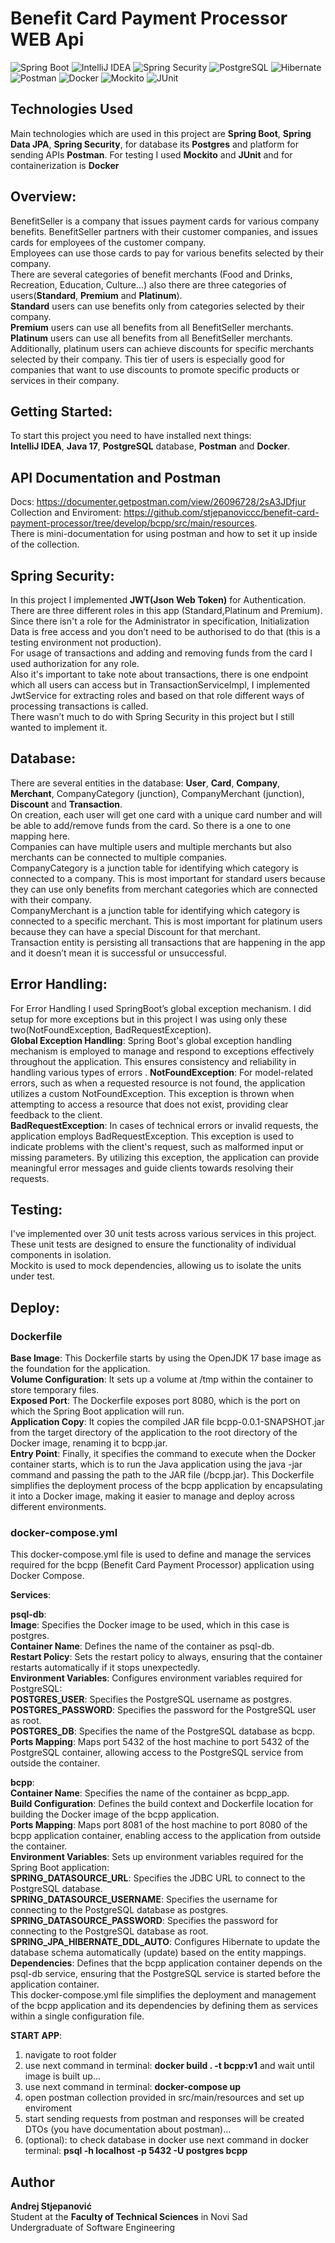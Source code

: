 # Benefit Card Payment Processor WEB Api
![Spring Boot](https://img.shields.io/badge/Spring%20Boot-black?logo=springboot)
![IntelliJ IDEA](https://img.shields.io/badge/IntelliJ%20IDEA-black?logo=intellijidea)
![Spring Security](https://img.shields.io/badge/Spring%20Security-black?logo=springsecurity)
![PostgreSQL](https://img.shields.io/badge/PostgreSQL-blue?logo=postgresql&logoColor=white)
![Hibernate](https://img.shields.io/badge/Hibernate-red?logo=hibernate&logoColor=black)
![Postman](https://img.shields.io/badge/Postman-orange?logo=postman&logoColor=black)
![Docker](https://img.shields.io/badge/Docker-blue?logo=docker&logoColor=white)
![Mockito](https://img.shields.io/badge/Mockito-yellow?logo=mockito&logoColor=black)
![JUnit](https://img.shields.io/badge/JUnit-brightgreen?logo=junit&logoColor=black)

## Technologies Used
Main technologies which are used in this project are **Spring Boot**, **Spring Data JPA**, **Spring Security**, for database its **Postgres** and platform for sending APIs **Postman**. For testing I used **Mockito** and **JUnit** and for containerization is **Docker**

## Overview:  
BenefitSeller is a company that issues payment cards for various company benefits. BenefitSeller partners with their customer companies, and issues cards for employees of the customer company.  
Employees can use those cards to pay for various benefits selected by their company.  
There are several categories of benefit merchants (Food and Drinks, Recreation, Education, Culture…) also there are three categories of users(**Standard**, **Premium** and **Platinum**).  
**Standard** users can use benefits only from categories selected by their company.  
**Premium** users can use all benefits from all BenefitSeller merchants.  
**Platinum** users can use all benefits from all BenefitSeller merchants. Additionally, platinum users can achieve discounts for specific merchants selected by their company. This tier of users is especially good for companies that want to use discounts to promote specific products or services in their company.

## Getting Started:  
To start this project you need to have installed next things:  
**IntelliJ IDEA**, **Java 17**, **PostgreSQL** database, **Postman** and **Docker**.

## API Documentation and Postman  
Docs: https://documenter.getpostman.com/view/26096728/2sA3JDfjur  
Collection and Enviroment: https://github.com/stjepanoviccc/benefit-card-payment-processor/tree/develop/bcpp/src/main/resources.   
There is mini-documentation for using postman and how to set it up inside of the collection.  

## Spring Security:  

In this project I implemented **JWT(Json Web Token)** for Authentication.  
There are three different roles in this app (Standard,Platinum and Premium). Since there isn't a role for the Administrator in specification, Initialization Data is free access and you don’t need to be authorised to do that (this is a testing environment not production).   
For usage of transactions and adding and removing funds from the card I used authorization for any role.  
Also it's important to take note about transactions, there is one endpoint which all users can access but in TransactionServiceImpl, I implemented JwtService for extracting roles and based on that role different ways of processing transactions is called.  
There wasn’t much to do with Spring Security in this project but I still wanted to implement it.  

## Database:  

There are several entities in the database: **User**, **Card**, **Company**, **Merchant**, CompanyCategory (junction), CompanyMerchant (junction), **Discount** and **Transaction**.  
On creation, each user will get one card with a unique card number and will be able to add/remove funds from the card. So there is a one to one mapping here.  
Companies can have multiple users and multiple merchants but also merchants can be connected to multiple companies.   
CompanyCategory is a junction table for identifying which category is connected to a company. This is most important for standard users because they can use only benefits from merchant categories which are connected with their company.  
CompanyMerchant is a junction table for identifying which category is connected to a specific merchant. This is most important for platinum users because they can have a special Discount for that merchant.  
Transaction entity is persisting all transactions that are happening in the app and it doesn’t mean it is successful or unsuccessful.  

## Error Handling:  

For Error Handling I used SpringBoot’s global exception mechanism. I did setup for more exceptions but in this project I was using only these two(NotFoundException, BadRequestException).  
**Global Exception Handling**: Spring Boot's global exception handling mechanism is employed to manage and respond to exceptions effectively throughout the application. This ensures consistency and reliability in handling various types of errors  .
**NotFoundException**: For model-related errors, such as when a requested resource is not found, the application utilizes a custom NotFoundException. This exception is thrown when attempting to access a resource that does not exist, providing clear feedback to the client.  
**BadRequestException**: In cases of technical errors or invalid requests, the application employs BadRequestException. This exception is used to indicate problems with the client's request, such as malformed input or missing parameters. By utilizing this exception, the application can provide meaningful error messages and guide clients towards resolving their requests.

## Testing:  

I've implemented over 30 unit tests across various services in this project.  
These unit tests are designed to ensure the functionality of individual components in isolation.  
Mockito is used to mock dependencies, allowing us to isolate the units under test.

## Deploy:  

### Dockerfile  
**Base Image**: This Dockerfile starts by using the OpenJDK 17 base image as the foundation for the application.  
**Volume Configuration**: It sets up a volume at /tmp within the container to store temporary files.  
**Exposed Port**: The Dockerfile exposes port 8080, which is the port on which the Spring Boot application will run.  
**Application Copy**: It copies the compiled JAR file bcpp-0.0.1-SNAPSHOT.jar from the target directory of the application to the root directory of the Docker image, renaming it to bcpp.jar.  
**Entry Point**: Finally, it specifies the command to execute when the Docker container starts, which is to run the Java application using the java -jar command and passing the path to the JAR file (/bcpp.jar). 
This Dockerfile simplifies the deployment process of the bcpp application by encapsulating it into a Docker image, making it easier to manage and deploy across different environments.  

### docker-compose.yml  
This docker-compose.yml file is used to define and manage the services required for the bcpp (Benefit Card Payment Processor) application using Docker Compose.  

**Services**:  

**psql-db**:    
**Image**: Specifies the Docker image to be used, which in this case is postgres.  
**Container Name**: Defines the name of the container as psql-db.  
**Restart Policy**: Sets the restart policy to always, ensuring that the container restarts automatically if it stops unexpectedly.  
**Environment Variables**: Configures environment variables required for PostgreSQL:  
**POSTGRES_USER**: Specifies the PostgreSQL username as postgres.  
**POSTGRES_PASSWORD**: Specifies the password for the PostgreSQL user as root.  
**POSTGRES_DB**: Specifies the name of the PostgreSQL database as bcpp.  
**Ports Mapping**: Maps port 5432 of the host machine to port 5432 of the PostgreSQL container, allowing access to the PostgreSQL service from outside the container.  

**bcpp**:  
**Container Name**: Specifies the name of the container as bcpp_app.  
**Build Configuration**: Defines the build context and Dockerfile location for building the Docker image of the bcpp application.  
**Ports Mapping**: Maps port 8081 of the host machine to port 8080 of the bcpp application container, enabling access to the application from outside the container.  
**Environment Variables**: Sets up environment variables required for the Spring Boot application:  
**SPRING_DATASOURCE_URL**: Specifies the JDBC URL to connect to the PostgreSQL database.  
**SPRING_DATASOURCE_USERNAME**: Specifies the username for connecting to the PostgreSQL database as postgres.  
**SPRING_DATASOURCE_PASSWORD**: Specifies the password for connecting to the PostgreSQL database as root.  
**SPRING_JPA_HIBERNATE_DDL_AUTO**: Configures Hibernate to update the database schema automatically (update) based on the entity mappings.  
**Dependencies**: Defines that the bcpp application container depends on the psql-db service, ensuring that the PostgreSQL service is started before the application container.  
This docker-compose.yml file simplifies the deployment and management of the bcpp application and its dependencies by defining them as services within a single configuration file.  

**START APP**:  
1. navigate to root folder
2. use next command in terminal: **docker build . -t bcpp:v1** and wait until image is built up...
3. use next command in terminal: **docker-compose up**
4. open postman collection provided in src/main/resources and set up enviroment
5. start sending requests from postman and responses will be created DTOs (you have documentation about postman)...
6. (optional): to check database in docker use next command in docker terminal:  **psql -h localhost -p 5432 -U postgres bcpp**

## Author

**Andrej Stjepanović**  
Student at the **Faculty of Technical Sciences** in Novi Sad  
Undergraduate of Software Engineering
